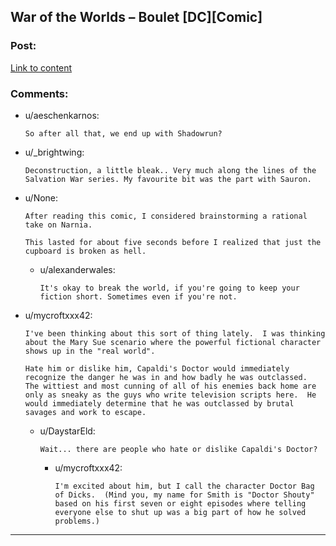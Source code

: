 ## War of the Worlds – Boulet [DC][Comic]

### Post:

[Link to content](http://english.bouletcorp.com/2012/12/21/war-of-the-worlds/)

### Comments:

- u/aeschenkarnos:
  ```
  So after all that, we end up with Shadowrun?
  ```

- u/_brightwing:
  ```
  Deconstruction, a little bleak.. Very much along the lines of the Salvation War series. My favourite bit was the part with Sauron.
  ```

- u/None:
  ```
  After reading this comic, I considered brainstorming a rational take on Narnia.

  This lasted for about five seconds before I realized that just the cupboard is broken as hell.
  ```

  - u/alexanderwales:
    ```
    It's okay to break the world, if you're going to keep your fiction short. Sometimes even if you're not.
    ```

- u/mycroftxxx42:
  ```
  I've been thinking about this sort of thing lately.  I was thinking about the Mary Sue scenario where the powerful fictional character shows up in the "real world".

  Hate him or dislike him, Capaldi's Doctor would immediately recognize the danger he was in and how badly he was outclassed.  The wittiest and most cunning of all of his enemies back home are only as sneaky as the guys who write television scripts here.  He would immediately determine that he was outclassed by brutal savages and work to escape.
  ```

  - u/DaystarEld:
    ```
    Wait... there are people who hate or dislike Capaldi's Doctor?
    ```

    - u/mycroftxxx42:
      ```
      I'm excited about him, but I call the character Doctor Bag of Dicks.  (Mind you, my name for Smith is "Doctor Shouty" based on his first seven or eight episodes where telling everyone else to shut up was a big part of how he solved problems.)
      ```

---

